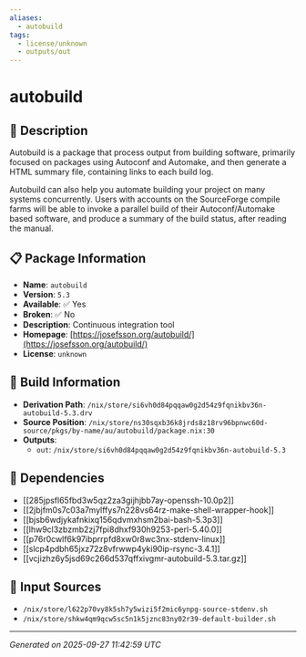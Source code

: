 ```yaml
---
aliases:
  - autobuild
tags:
  - license/unknown
  - outputs/out
---
```


# autobuild

## 📝 Description

Autobuild is a package that process output from building
software, primarily focused on packages using Autoconf and
Automake, and then generate a HTML summary file, containing
links to each build log.

Autobuild can also help you automate building your project on
many systems concurrently.  Users with accounts on the
SourceForge compile farms will be able to invoke a parallel
build of their Autoconf/Automake based software, and produce a
summary of the build status, after reading the manual.


## 📋 Package Information

- **Name**: `autobuild`
- **Version**: `5.3`
- **Available**: ✅ Yes
- **Broken**: ✅ No
- **Description**: Continuous integration tool
- **Homepage**: [https://josefsson.org/autobuild/](https://josefsson.org/autobuild/)
- **License**: `unknown`

## 🔧 Build Information

- **Derivation Path**: `/nix/store/si6vh0d84pqqaw0g2d54z9fqnikbv36n-autobuild-5.3.drv`
- **Source Position**: `/nix/store/ns30sqxb36k8jrds8z18rv96bpnwc60d-source/pkgs/by-name/au/autobuild/package.nix:30`
- **Outputs**:
  - `out`:  `/nix/store/si6vh0d84pqqaw0g2d54z9fqnikbv36n-autobuild-5.3`

## 🔗 Dependencies

- [[285jpsfl65fbd3w5qz2za3gijhjbb7ay-openssh-10.0p2]]
- [[2jbjfm0s7c03a7mylffys7n228vs64rz-make-shell-wrapper-hook]]
- [[bjsb6wdjykafnkixq156qdvmxhsm2bai-bash-5.3p3]]
- [[lhw9cl3zbzmb2zj7fpi8dhxf930h9253-perl-5.40.0]]
- [[p76r0cwlf6k97ibprrpfd8xw0r8wc3nx-stdenv-linux]]
- [[slcp4pdbh65jxz72z8vfrwwp4yki90ip-rsync-3.4.1]]
- [[vcjizhz6y5jsd69c266d537qffxivgmr-autobuild-5.3.tar.gz]]

## 📁 Input Sources

- `/nix/store/l622p70vy8k5sh7y5wizi5f2mic6ynpg-source-stdenv.sh`
- `/nix/store/shkw4qm9qcw5sc5n1k5jznc83ny02r39-default-builder.sh`

---
*Generated on 2025-09-27 11:42:59 UTC*
